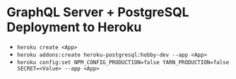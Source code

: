 # GraphQL Server + PostgreSQL Deployment to Heroku

* `heroku create <App>`
* `heroku addons:create heroku-postgresql:hobby-dev --app <App>`
* `heroku config:set NPM_CONFIG_PRODUCTION=false YARN_PRODUCTION=false SECRET=<Value> --app <App>`
